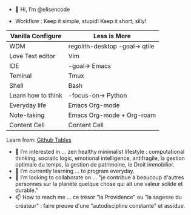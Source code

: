 - 👋 Hi, I’m @elisencode

- Workflow : Keep it simple, stupid! Keep it short, silly!

| Vanilla Configure  | Less is More |
| ------------- | ------------- |
| WDM  | regolith-desktop -goal-> qtile  |
| Love Text editor  | Vim  |
| IDE  | -goal-> Emacs  |
| Teminal  | Tmux  |
| Shell  | Bash  |
| Learn how to think  | -focus-on-> Python  |
| Everyday life  | Emacs Org-mode  |
| Note-taking  | Emacs Org-mode + Org-roam  |
| Content Cell  | Content Cell  |

Learn from:
[Github Tables](<https://docs.github.com/en/github/writing-on-github/working-with-advanced-formatting/organizing-information-with-tables>)

- 👀 I’m interested in ... zen healthy minimalist lifestyle : computational thinking, socratic logic, emotional intelligence, antifragile, la gestion optimale du temps, la gestion de patrimoine, le Droit immobilier.
- 🌱 I’m currently learning ... to program everyday.
- 💞️ I’m looking to collaborate on ... "je contribue à beaucoup d'autres personnes sur la planète quelque chose qui ait une valeur solide et durable."
- 📫 How to reach me ... ce trésor "la Providence" ou "la sagesse du créateur" : faire preuve d'une "autodiscipline constante" et assidue.

<!---
ELISENCODE/ELISENCODE is a ✨ special ✨ repository because its `README.md` (this file) appears on your GitHub profile.
You can click the Preview link to take a look at your changes.
--->
